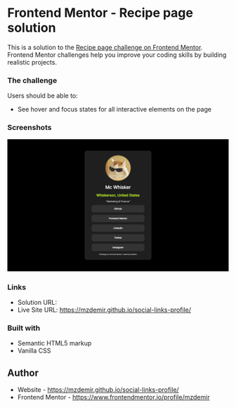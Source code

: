 # Frontend Mentor - Recipe page solution

This is a solution to the [Recipe page challenge on Frontend Mentor](https://www.frontendmentor.io/challenges/recipe-page-KiTsR8QQKm). Frontend Mentor challenges help you improve your coding skills by building realistic projects. 

### The challenge

Users should be able to:

- See hover and focus states for all interactive elements on the page

### Screenshots

<img src="preview.png" alt="Screenshot">

### Links

- Solution URL: 
- Live Site URL: https://mzdemir.github.io/social-links-profile/

### Built with

- Semantic HTML5 markup
- Vanilla CSS

## Author

- Website - https://mzdemir.github.io/social-links-profile/
- Frontend Mentor - https://www.frontendmentor.io/profile/mzdemir
